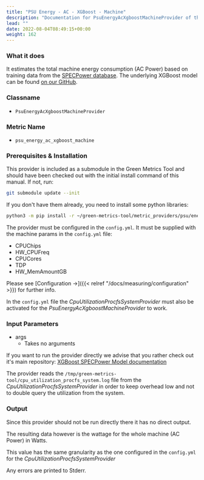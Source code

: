 ```yaml
---
title: "PSU Energy - AC - XGBoost - Machine"
description: "Documentation for PsuEnergyAcXgboostMachineProvider of the Green Metrics Tool"
lead: ""
date: 2022-08-04T08:49:15+00:00
weight: 162
---
```


### What it does

It estimates the total machine energy consumption (AC Power) based on training
data from the [SPECPower database](https://www.spec.org/power_ssj2008).
The underlying XGBoost model can be found [on our GitHub](https://github.com/green-coding-berlin/spec-power-model).

### Classname

- `PsuEnergyAcXgboostMachineProvider`

### Metric Name

- `psu_energy_ac_xgboost_machine`

### Prerequisites & Installation

This provider is included as a submodule in the Green Metrics Tool and should have been checked out with the
initial install command of this manual. If not, run:

```bash
git submodule update --init
```

If you don't have them already, you need to install some python libraries:

```bash
python3 -m pip install -r ~/green-metrics-tool/metric_providers/psu/energy/ac/xgboost/machine/model/requirements.txt
```

The provider must be configured in the `config.yml`. It must be supplied with the machine params in the `config.yml` file:

- CPUChips
- HW_CPUFreq
- CPUCores
- TDP
- HW_MemAmountGB

Please see [Configuration →]({{< relref "/docs/measuring/configuration" >}})
for further info.

In the `config.yml` file the *CpuUtilizationProcfsSystemProvider* must also be activated
 for the *PsuEnergyAcXgboostMachineProvider* to work.

### Input Parameters

- args
    - Takes no arguments

If you want to run the provider directly we advise that you rather check
out it's main repository: [XGBoost SPECPower Model documentation](https://github.com/green-coding-berlin/spec-power-model)

The provider reads the `/tmp/green-metrics-tool/cpu_utilization_procfs_system.log` file
from the *CpuUtilizationProcfsSystemProvider* in order to keep overhead low and
not to double query the utilization from the system.

### Output

Since this provider should not be run directly there it has no direct output.

The resulting data however is the wattage for the whole machine (AC Power) in Watts.

This value has the same granularity as the one configured in the `config.yml` for the
*CpuUtilizationProcfsSystemProvider*

Any errors are printed to Stderr.

